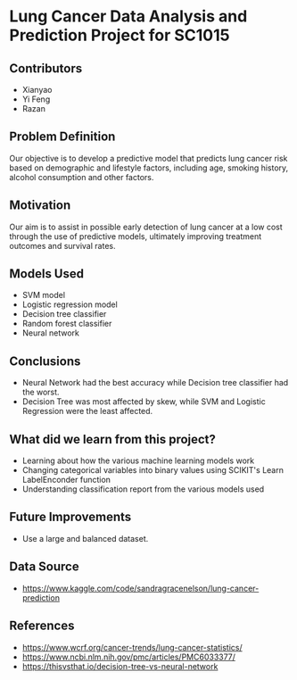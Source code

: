 # Lung Cancer Data Analysis and Prediction Project for SC1015

## Contributors
- Xianyao
- Yi Feng
- Razan

## Problem Definition
Our objective is to develop a predictive model that predicts lung cancer risk based on demographic and lifestyle factors, including age, smoking history, alcohol consumption and other factors. 

## Motivation
Our aim is to assist in possible early detection of lung cancer at a low cost through the use of predictive models, ultimately improving treatment outcomes and survival rates.

## Models Used
- SVM model
- Logistic regression model
- Decision tree classifier
- Random forest classifier
- Neural network

## Conclusions
- Neural Network had the best accuracy while Decision tree classifier had the worst.
- Decision Tree was most affected by skew, while SVM and Logistic Regression were the least affected.

## What did we learn from this project?
- Learning about how the various machine learning models work
- Changing categorical variables into binary values using SCIKIT's Learn LabelEnconder function
- Understanding classification report from the various models used

## Future Improvements
- Use a large and balanced dataset.

## Data Source
- <https://www.kaggle.com/code/sandragracenelson/lung-cancer-prediction>

## References
- <https://www.wcrf.org/cancer-trends/lung-cancer-statistics/>
- <https://www.ncbi.nlm.nih.gov/pmc/articles/PMC6033377/>
- <https://thisvsthat.io/decision-tree-vs-neural-network>
